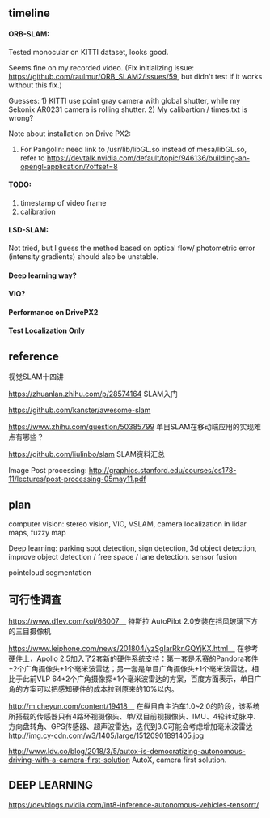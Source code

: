 ## timeline

#### ORB-SLAM: 
Tested monocular on KITTI dataset, looks good.

Seems fine on my recorded video. (Fix initializing issue: https://github.com/raulmur/ORB_SLAM2/issues/59, but didn't test if it works without this fix.)

Guesses: 1) KITTI use point gray camera with global shutter, while my Sekonix AR0231 camera is rolling shutter. 
2) My calibartion / times.txt is wrong?

Note about installation on Drive PX2:
1) For Pangolin: need link to /usr/lib/libGL.so instead of mesa/libGL.so, refer to https://devtalk.nvidia.com/default/topic/946136/building-an-opengl-application/?offset=8


#### TODO: 
1) timestamp of video frame
2) calibration

#### LSD-SLAM:
Not tried, but I guess the method based on optical flow/ photometric error (intensity gradients) should also be unstable.

#### Deep learning way?
#### VIO?
#### Performance on DrivePX2
#### Test Localization Only

## reference
视觉SLAM十四讲

https://zhuanlan.zhihu.com/p/28574164 SLAM入门

https://github.com/kanster/awesome-slam

https://www.zhihu.com/question/50385799  单目SLAM在移动端应用的实现难点有哪些？

https://github.com/liulinbo/slam SLAM资料汇总

Image Post processing: http://graphics.stanford.edu/courses/cs178-11/lectures/post-processing-05may11.pdf


## plan
computer vision: stereo vision, VIO, VSLAM, camera localization in lidar maps, fuzzy map

Deep learning: parking spot detection, sign detection, 3d object detection, improve object detection / free space / lane detection.
sensor fusion

pointcloud segmentation

## 可行性调查
https://www.d1ev.com/kol/66007　
特斯拉 AutoPilot 2.0安装在挡风玻璃下方的三目摄像机

https://www.leiphone.com/news/201804/yzSgIarRknGQYjKX.html　
在参考硬件上，Apollo 2.5加入了2套新的硬件系统支持：第一套是禾赛的Pandora套件+2个广角摄像头+1个毫米波雷达；另一套是单目广角摄像头+1个毫米波雷达。相比于此前VLP 64+2个广角摄像探+1个毫米波雷达的方案，百度方面表示，单目广角的方案可以把感知硬件的成本拉到原来的10%以内。

http://m.cheyun.com/content/19418　
在纵目自主泊车1.0~2.0的阶段，该系统所搭载的传感器只有4路环视摄像头、单/双目前视摄像头、IMU、4轮转动脉冲、方向盘转角、GPS传感器、超声波雷达，迭代到3.0可能会考虑增加毫米波雷达
http://img.cy-cdn.com/w3/1405/large/15120901891405.jpg

http://www.ldv.co/blog/2018/3/5/autox-is-democratizing-autonomous-driving-with-a-camera-first-solution
AutoX, camera first solution.

## DEEP LEARNING

https://devblogs.nvidia.com/int8-inference-autonomous-vehicles-tensorrt/

